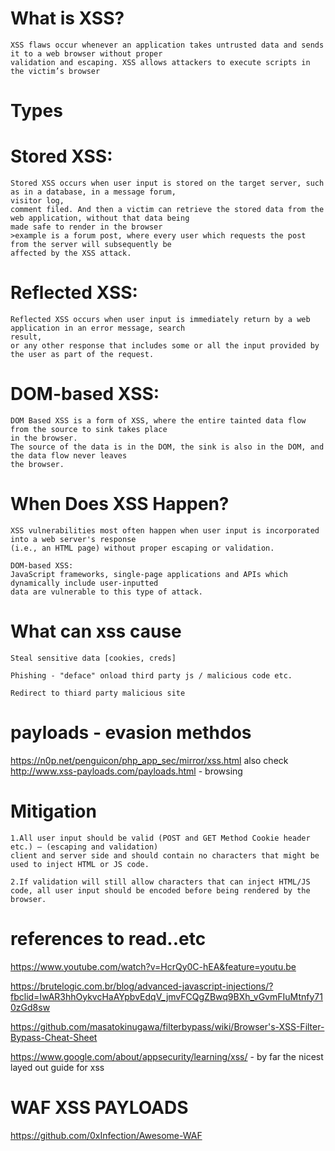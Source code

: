 # What is XSS?
~~~
XSS flaws occur whenever an application takes untrusted data and sends it to a web browser without proper
validation and escaping. XSS allows attackers to execute scripts in the victim’s browser
~~~
# Types
# Stored XSS: 
~~~
Stored XSS occurs when user input is stored on the target server, such as in a database, in a message forum, 
visitor log, 
comment filed. And then a victim can retrieve the stored data from the web application, without that data being
made safe to render in the browser
>example is a forum post, where every user which requests the post from the server will subsequently be 
affected by the XSS attack. 
~~~  
# Reflected XSS: 
~~~
Reflected XSS occurs when user input is immediately return by a web application in an error message, search
result, 
or any other response that includes some or all the input provided by the user as part of the request.
~~~
# DOM-based XSS: 
~~~
DOM Based XSS is a form of XSS, where the entire tainted data flow from the source to sink takes place 
in the browser. 
The source of the data is in the DOM, the sink is also in the DOM, and the data flow never leaves 
the browser.
~~~
# When Does XSS Happen?
~~~
XSS vulnerabilities most often happen when user input is incorporated into a web server's response
(i.e., an HTML page) without proper escaping or validation. 
~~~
~~~
DOM-based XSS: 
JavaScript frameworks, single-page applications and APIs which dynamically include user-inputted
data are vulnerable to this type of attack.
~~~    
# What can xss cause
~~~
Steal sensitive data [cookies, creds]

Phishing - "deface" onload third party js / malicious code etc. 

Redirect to thiard party malicious site
~~~

# payloads - evasion methdos 
https://n0p.net/penguicon/php_app_sec/mirror/xss.html
also check http://www.xss-payloads.com/payloads.html - browsing


# Mitigation  
~~~
1.All user input should be valid (POST and GET Method Cookie header etc.) – (escaping and validation)
client and server side and should contain no characters that might be used to inject HTML or JS code.

2.If validation will still allow characters that can inject HTML/JS code, all user input should be encoded before being rendered by the browser.

~~~

# references to read..etc
https://www.youtube.com/watch?v=HcrQy0C-hEA&feature=youtu.be 

https://brutelogic.com.br/blog/advanced-javascript-injections/?fbclid=IwAR3hhOykvcHaAYpbvEdqV_jmvFCQgZBwq9BXh_vGvmFIuMtnfy710zGd8sw 

https://github.com/masatokinugawa/filterbypass/wiki/Browser's-XSS-Filter-Bypass-Cheat-Sheet

https://www.google.com/about/appsecurity/learning/xss/ - by far the nicest layed out guide for xss 

# WAF XSS PAYLOADS 
https://github.com/0xInfection/Awesome-WAF 
